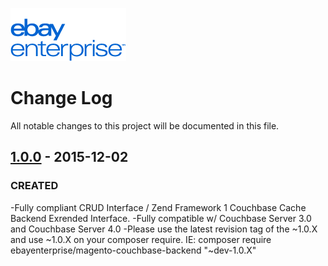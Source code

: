 ![eBay logo](docs/static/logo-vert.png)

# Change Log
All notable changes to this project will be documented in this file.

## [1.0.0] - 2015-12-02
### CREATED
-Fully compliant CRUD Interface / Zend Framework 1 Couchbase Cache Backend Exrended Interface.
-Fully compatible w/ Couchbase Server 3.0 and Couchbase Server 4.0
-Please use the latest revision tag of the ~1.0.X and use ~1.0.X on your composer require. IE: composer require ebayenterprise/magento-couchbase-backend "~dev-1.0.X"

[1.0.0]: https://github.com/eBayEnterprise/magento-couchbase-backend/tree/1.0.5
